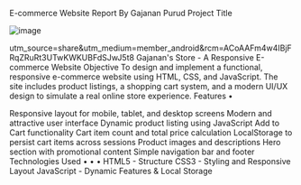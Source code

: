 E-commerce Website Report
 By Gajanan Purud
 Project Title
 
 ![image](https://github.com/user-attachments/assets/a7f7bc5a-cf54-4c61-809d-e3b65f5669fc)
 
utm_source=share&utm_medium=member_android&rcm=ACoAAFm4w4IBjFRqZRuRt3UTwKWKUBFdSJwJ5t8
 Gajanan's Store - A Responsive E-commerce Website
 Objective
 To design and implement a functional, responsive e-commerce website using
 HTML, CSS, and JavaScript. The site includes product listings, a shopping cart
 system, and a modern UI/UX design to simulate a real online store experience.
 Features
 • 

Responsive layout for mobile, tablet, and desktop screens
 Modern and attractive user interface
 Dynamic product listing using JavaScript
 Add to Cart functionality
 Cart item count and total price calculation
 LocalStorage to persist cart items across sessions
 Product images and descriptions
 Hero section with promotional content
 Simple navigation bar and footer
 Technologies Used
 • 
• 
• 
HTML5 - Structure
 CSS3 - Styling and Responsive Layout
 JavaScript - Dynamic Features & Local Storage
